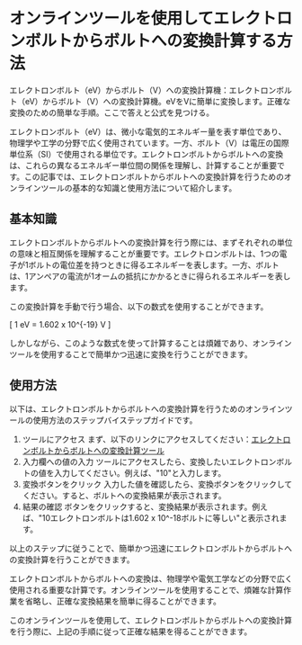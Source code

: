 オンラインツールを使用してエレクトロンボルトからボルトへの変換計算する方法
=====================================

エレクトロンボルト（eV）からボルト（V）への変換計算機：エレクトロンボルト（eV）からボルト（V）への変換計算機。eVをVに簡単に変換します。正確な変換のための簡単な手順。ここで答えと公式を見つける。

エレクトロンボルト（eV）は、微小な電気的エネルギー量を表す単位であり、物理学や工学の分野で広く使用されています。一方、ボルト（V）は電圧の国際単位系（SI）で使用される単位です。エレクトロンボルトからボルトへの変換は、これらの異なるエネルギー単位間の関係を理解し、計算することが重要です。この記事では、エレクトロンボルトからボルトへの変換計算を行うためのオンラインツールの基本的な知識と使用方法について紹介します。

基本知識
----

エレクトロンボルトからボルトへの変換計算を行う際には、まずそれぞれの単位の意味と相互関係を理解することが重要です。エレクトロンボルトは、1つの電子が1ボルトの電位差を持つときに得るエネルギーを表します。一方、ボルトは、1アンペアの電流が1オームの抵抗にかかるときに得られるエネルギーを表します。

この変換計算を手動で行う場合、以下の数式を使用することができます。

\[ 1 eV = 1.602 x 10^{-19} V \]

しかしながら、このような数式を使って計算することは煩雑であり、オンラインツールを使用することで簡単かつ迅速に変換を行うことができます。

使用方法
----

以下は、エレクトロンボルトからボルトへの変換計算を行うためのオンラインツールの使用方法のステップバイステップガイドです。

1. ツールにアクセス まず、以下のリンクにアクセスしてください：[エレクトロンボルトからボルトへの変換計算ツール](https://www.onlinecalculatorsfree.com/ja/tools/ev-to-volt-calculator.html)
2. 入力欄への値の入力 ツールにアクセスしたら、変換したいエレクトロンボルトの値を入力してください。例えば、"10"と入力します。
3. 変換ボタンをクリック 入力した値を確認したら、変換ボタンをクリックしてください。すると、ボルトへの変換結果が表示されます。
4. 結果の確認 ボタンをクリックすると、変換結果が表示されます。例えば、"10エレクトロンボルトは1.602 x 10^-18ボルトに等しい"と表示されます。

以上のステップに従うことで、簡単かつ迅速にエレクトロンボルトからボルトへの変換計算を行うことができます。

エレクトロンボルトからボルトへの変換は、物理学や電気工学などの分野で広く使用される重要な計算です。オンラインツールを使用することで、煩雑な計算作業を省略し、正確な変換結果を簡単に得ることができます。

このオンラインツールを使用して、エレクトロンボルトからボルトへの変換計算を行う際に、上記の手順に従って正確な結果を得ることができます。
